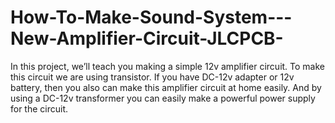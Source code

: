 # How-To-Make-Sound-System---New-Amplifier-Circuit-JLCPCB-
In this project, we’ll teach you making a simple 12v amplifier circuit. To make this circuit we are using transistor. If you have DC-12v adapter or 12v battery, then you also can make this amplifier circuit at home easily. And by using a DC-12v transformer you can easily make a powerful power supply for the circuit.
